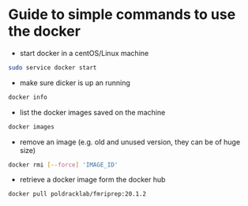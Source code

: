# Guide to simple commands to use the docker

- start docker in a centOS/Linux machine

```bash
sudo service docker start
```

- make sure dicker is up an running

```bash
docker info
```

- list the docker images saved on the machine

```bash
docker images
```

- remove an image (e.g. old and unused version, they can be of huge size)

```bash
docker rmi [--force] 'IMAGE_ID' 
```

- retrieve a docker image form the docker hub

```bash
docker pull poldracklab/fmriprep:20.1.2
```
